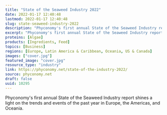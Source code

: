 ```yaml
---
title: "State of the Seaweed Industry 2022"
date: 2022-01-17 12:40:48
lastmod: 2022-01-17 12:40:48
slug: state-seaweed-industry-2022
description: "Phyconomy's first annual State of the Seaweed Industry report shines a light on the trends and events of the past year in Europe, the Americas, and Oceania."
excerpt: "Phyconomy's first annual State of the Seaweed Industry report shines a light on the trends and events of the past year in Europe, the Americas, and Oceania."
proteins: [Algae]
products: [Ingredients, Feed]
topics: [Business]
regions: [Europe, Latin America & Caribbean, Oceania, US & Canada]
images: ["cover.jpg"]
featured_image: "cover.jpg"
resource_type: "industry"
link: https://phyconomy.net/state-of-the-industry-2022/
source: phyconomy.net
draft: false
uuid: 10295
---
```

Phyconomy\'s first annual State of the Seaweed Industry report shines a
light on the trends and events of the past year in Europe, the Americas,
and Oceania.
